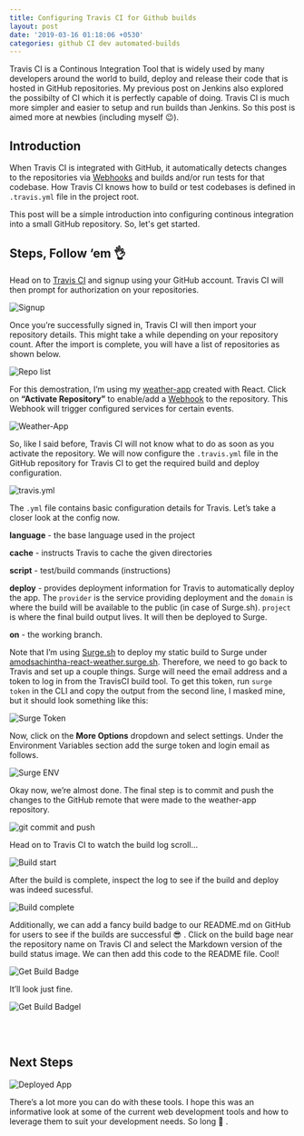```yaml
---
title: Configuring Travis CI for Github builds
layout: post
date: '2019-03-16 01:18:06 +0530'
categories: github CI dev automated-builds
---
```


Travis CI is a Continous Integration Tool that is widely used by many developers around the world to build, deploy and release their code that is hosted in GitHub repositories. My previous post on Jenkins also explored the possibilty of CI which it is perfectly capable of doing. Travis CI is much more simpler and easier to setup and run builds than Jenkins. So this post is aimed more at newbies (including myself 😉).

## Introduction

When Travis CI is integrated with GitHub, it automatically detects changes to the repositories via [Webhooks](https://developer.github.com/webhooks/) and builds and/or run tests for that codebase. How Travis CI knows how to build or test codebases is defined in ``.travis.yml`` file in the project root.

This post will be a simple introduction into configuring continous integration into a small GitHub repository. So, let's get started.

## Steps, Follow ‘em 👌 

Head on to [Travis CI](https://travis-ci.org ) and signup using your GitHub account. Travis CI will then prompt for authorization on your repositories.

![Signup](/assets/travis-ci/signup.PNG "Signup on Travis CI")

Once you’re successfully signed in, Travis CI will then import your repository details. This might take a while depending on your repository count. After the import is complete, you will have a list of repositories as shown below.

![Repo list](/assets/travis-ci/repos.png "Repositories")

For this demostration, I’m using my [weather-app](https://github.com/amodsachintha/react-weather-app ) created with React. Click on **“Activate Repository”** to enable/add a [Webhook](https://developer.github.com/webhooks/) to the repository. This Webhook will trigger configured services for certain events.

![Weather-App](/assets/travis-ci/weather-app.PNG "React Weather App")

So, like I said before, Travis CI will not know what to do as soon as you activate the repository. We will now configure the ``.travis.yml`` file in the GitHub repository for Travis CI to get the required build and deploy configuration.

![travis.yml](/assets/travis-ci/travis.yml.PNG "Travis CI config")

The `.yml` file contains basic configuration details for Travis. Let’s take a closer look at the config now.

**language** - the base language used in the project

**cache**   - instructs Travis to cache the given directories

**script** - test/build commands (instructions)

**deploy** - provides deployment information for Travis to automatically deploy the app. The `provider` is the service providing deployment and the `domain` is where the build will be available to the public (in case of Surge.sh). `project` is where the final build output lives. It will then be deployed to Surge.

**on** - the working branch.

Note that I’m using [Surge.sh](https://surge.sh) to deploy my static build to Surge under [amodsachintha-react-weather.surge.sh](http://amodsachintha-react-weather.surge.sh ). Therefore, we need to go back to Travis and set up a couple things. Surge will need the email address and a token to log in from the TravisCI build tool. To get this token, run `surge token` in the CLI and copy the output from the second line, I masked mine, but it should look something like this: 

![Surge Token](/assets/travis-ci/surge-token.PNG "Surge token")

Now, click on the **More Options** dropdown and select settings. Under the Environment Variables section add the surge token and login email as follows.

![Surge ENV](/assets/travis-ci/surge-env.PNG "Surge environment variables")

Okay now, we’re almost done. The final step is to commit and push the changes to the GitHub remote that were made to the weather-app repository.

![git commit and push](/assets/travis-ci/github-desktop.PNG "git commit and push")

Head on to Travis CI to watch the build log scroll...

![Build start](/assets/travis-ci/travis-ci-build-start.PNG "Build start")

After the build is complete, inspect the log to see if the build and deploy was indeed sucessful.

![Build complete](/assets/travis-ci/travis-ci-build-complete.PNG "Build complete")

Additionally, we can add a fancy build badge to our README.md on GitHub for users to see if the builds are successful 😎 .  Click on the build bage near the repository name on Travis CI and select the Markdown version of the build status image. We can then add this code to the README file. Cool!

![Get Build Badge](/assets/travis-ci/build-badge.PNG "Get Build Badge")

It’ll look just fine.

![Get Build Badgel](/assets/travis-ci/build-badge-github.PNG "Get Build Badge GitHub")

<br><br>

## Next Steps

![Deployed App](/assets/travis-ci/deployed-app.png "Deployed App")

There’s a lot more you can do with these tools. I hope this was an informative look at some of the current web development tools and how to leverage them to suit your development needs. So long 👋 .
